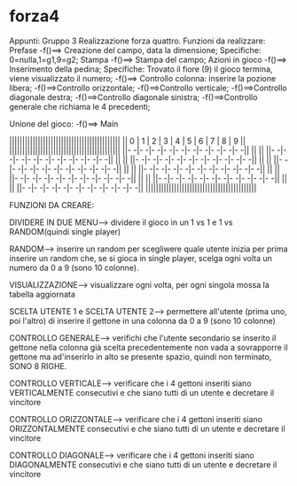 # forza4

Appunti: Gruppo 3
	Realizzazione forza quattro.
	Funzioni da realizzare:
Prefase
		-f()==> Creazione del campo, data la dimensione;
			Specifiche: 0=nulla,1=g1,9=g2;
Stampa
		-f()==> Stampa del campo;
Azioni in gioco
		-f()==> Inserimento della pedina;
			Specifiche: Trovato il fiore (9) il gioco termina, viene visualizzato il numero;
		-f()==> Controllo colonna: inserire la pozione libera;
		-f()==>Controllo orizzontale;
		-f()==>Controllo verticale;
		-f()==>Controllo diagonale destra;
		-f()==>Controllo diagonale sinistra;
		-f()==>Controllo generale che richiama le 4 precedenti;

 Unione del gioco:
		-f()==> Main



|\|||||||||||||||||||||||||||||||||||||||||\|
|\| 0 | 1 | 2 | 3 | 4 | 5 | 6 | 7 | 8 | 9 |\|
|\|||||||||||||||||||||||||||||||||||||||||\|
|\|- -|- -|- -|- -|- -|- -|- -|- -|- -|- -|\|
|\|                                       |\|
|\|- -|- -|- -|- -|- -|- -|- -|- -|- -|- -|\|
|\|                                       |\|
|\|- -|- -|- -|- -|- -|- -|- -|- -|- -|- -|\|
|\|                                       |\|
|\|- -|- -|- -|- -|- -|- -|- -|- -|- -|- -|\|
|\|                                       |\|
|\|- -|- -|- -|- -|- -|- -|- -|- -|- -|- -|\|
|\|                                       |\|
|\|- -|- -|- -|- -|- -|- -|- -|- -|- -|- -|\|
|\|                                       |\|
|\|- -|- -|- -|- -|- -|- -|- -|- -|- -|- -|\|
|\|                                       |\|
|\|- -|- -|- -|- -|- -|- -|- -|- -|- -|- -|\|
|\|||||||||||||||||||||||||||||||||||||||||\|


FUNZIONI DA CREARE:

DIVIDERE IN DUE MENU--> dividere il gioco in un 1 vs 1 e 1 vs RANDOM(quindi single player)

RANDOM--> inserire un random per scegliwere quale utente inizia per prima
          inserire un random che, se si gioca in single player, scelga ogni volta un numero da 0 a 9 (sono 10 colonne).

VISUALIZZAZIONE--> visualizzare ogni volta, per ogni singola mossa la tabella aggiornata

SCELTA UTENTE 1 e SCELTA UTENTE 2--> permettere all'utente (prima uno, poi l'altro) di inserire il gettone in una colonna da 0 a 9 (sono 10 colonne)

CONTROLLO GENERALE--> verifichi che l'utente secondario se inserito il gettone nella colonna già scelta precedentemente non vada a sovrapporre il gettone ma ad'inserirlo in alto se presente spazio, quindi non terminato, SONO 8 RIGHE.

CONTROLLO VERTICALE--> verificare che i 4 gettoni inseriti siano VERTICALMENTE consecutivi e che siano tutti di un utente e decretare il vincitore

CONTROLLO ORIZZONTALE--> verificare che i 4 gettoni inseriti siano ORIZZONTALMENTE consecutivi e che siano tutti di un utente e decretare il vincitore

CONTROLLO DIAGONALE--> verificare che i 4 gettoni inseriti siano DIAGONALMENTE consecutivi e che siano tutti di un utente e decretare il vincitore


